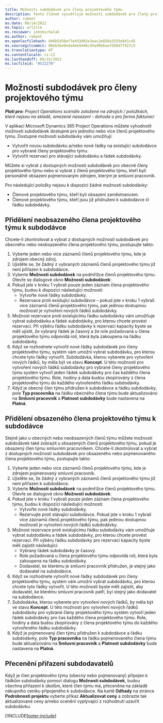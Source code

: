 ```yaml
---
title: Možnosti subdodávek pro členy projektového týmu
description: Tento článek vysvětluje možnosti subdodávek pro členy projektového týmu v Microsoft Dynamics 365 Project Operations.
author: rumant
ms.date: 09/14/2022
ms.topic: article
ms.reviewer: johnmichalak
ms.author: rumant
ms.openlocfilehash: 046b5d38ef7e433d02e3eac2e858a3333e941c45
ms.sourcegitcommit: 08eb3be9eda44e9446c43ed9b6aefd58d77927c5
ms.translationtype: HT
ms.contentlocale: cs-CZ
ms.lasthandoff: 09/15/2022
ms.locfileid: "9522270"
---
```

# <a name="subcontracting-options-for-project-team-members"></a>Možnosti subdodávek pro členy projektového týmu

_**Platí pro:** Project Operations scénáře založené na zdrojích / položkách, které nejsou na skladě, omezené nasazení - dohoda o pro forma fakturaci_

V aplikaci Microsoft Dynamics 365 Project Operations můžete vyhodnotit možnosti subdodávek dostupné pro jednoho nebo více členů projektového týmu. Dostupné možnosti subdodávky vám umožňují:

- Vytvořit novou subdodávku a/nebo nové řádky na existující subdodávce pro vybrané členy projektového týmu. 
- Vytvořit rezervaci pro stávající subdodávku a řádek subdodávky. 

Můžete si vybrat z dostupných možností subdodávek pro obecné členy projektového týmu nebo si vybrat z členů projektového týmu, kteří byli personálně obsazeni pojmenovaným zdrojem, kterým je smluvní pracovník. 

Pro následující položky nejsou k dispozici žádné možnosti subdodávky:

- Členové projektového týmu, kteří byli obsazeni zaměstnancem. 
- Členové projektového týmu, kteří jsou již přidruženi k subdodávce či řádku subdodávky. 

## <a name="subcontracting-an-unstaffed-project-team-member"></a>Přidělení neobsazeného člena projektového týmu k subdodávce

Chcete-li zkontrolovat a vybrat z dostupných možností subdodávek pro obecného nebo neobsazeného člena projektového týmu, postupujte takto:

1. Vyberte jeden nebo více záznamů členů projektového týmu, kde je zdrojem obecný zdroj.
2. Ujistěte se, že žádný z vybraných záznamů členů projektového týmu již není přiřazen k subdodávce. 
3. Vyberte **Možnosti subdodávek** na podmřížce členů projektového týmu. Otevře se dialogové okno **Možnosti subdodávek**: 
4. Pokud jste v kroku 1 vybrali pouze jeden záznam člena projektového týmu, budou k dispozici následující možnosti:
    - Vytvořte nové řádky subdodávky. 
    - Rezervace proti existující subdodávce – pokud jste v kroku 1 vybrali více záznamů členů projektového týmu, pak jedinou dostupnou možností je vytvoření nových řádků subdodávky.
5. Možnost rezervace proti existujícímu řádku subdodávky vám umožňuje vybrat subdodávku a řádek subdodávky, pro kterou chcete provést rezervaci. Při výběru řádku subdodávky k rezervaci kapacity byste se měli ujistit, že vybraný řádek je časový a že role požadovaná u člena projektového týmu odpovídá roli, která byla zakoupena na řádku subdodávky.
6. Když se rozhodnete vytvořit nové řádky subdodávek pro členy projektového týmu, systém vám umožní vybrat subdodávku, pro kterou chcete tyto řádky vytvořit. Subdodávka, kterou vyberete pro vytvoření nových řádků, by měla být ve stavu **Koncept**. U této možnosti pro vytvoření nových řádků subdodávky pro vybrané členy projektového týmu systém vytvoří jeden řádek subdodávky pro čas každého člena projektového týmu. Role, hodiny a data budou zkopírovány z člena projektového týmu do každého vytvořeného řádku subdodávky. 
7. Když je obecný člen týmu přidružen k subdodávce a řádku subdodávky, pole **Typ pracovníka** na řádku obecného člena týmu bude aktualizováno na **Smluvní pracovník** a **Platnost subdodávky** bude nastavena na **Platná**.

## <a name="subcontracting-a-staffed-project-team-member"></a>Přidělení obsazeného člena projektového týmu k subdodávce

Stejně jako u obecných nebo neobsazených členů týmu můžete možnosti subdodávek také zobrazit u obsazených členů projektového týmu, pokud je obsazený člen týmu smluvním pracovníkem. Chcete-li zkontrolovat a vybrat z dostupných možností subdodávek pro obsazeného nebo pojmenovaného člena projektového týmu, postupujte takto:

1. Vyberte jeden nebo více záznamů členů projektového týmu, kde je zdrojem pojmenovaný smluvní pracovník.
2. Ujistěte se, že žádný z vybraných záznamů členů projektového týmu již není přiřazen k subdodávce. 
3. Vyberte **Možnosti subdodávek** na podmřížce členů projektového týmu. Otevře se dialogové okno **Možnosti subdodávek**: 
4. Pokud jste v kroku 1 vybrali pouze jeden záznam člena projektového týmu, budou k dispozici následující možnosti:
      - Vytvořte nové řádky subdodávky.
      - Rezervujte proti stávající subdodávce.
  Pokud jste v kroku 1 vybrali více záznamů členů projektového týmu, pak jedinou dostupnou možností je vytvoření nových řádků subdodávky.
5. Možnost rezervace proti existujícímu řádku subdodávky vám umožňuje vybrat subdodávku a řádek subdodávky, pro kterou chcete provést rezervaci. Při výběru řádku subdodávky pro rezervaci kapacity byste měli zajistit následující:
      - Vybraný řádek subdodávky je časový. 
      - Role požadovaná u člena projektového týmu odpovídá roli, která byla zakoupena na řádku subdodávky. 
      - Dodavatel, ke kterému je smluvní pracovník přidružen, je stejný jako dodavatel na subdodávce.
6. Když se rozhodnete vytvořit nové řádky subdodávek pro členy projektového týmu, systém vám umožní vybrat subdodávku, pro kterou chcete tyto řádky vytvořit. U této možnosti byste měli zajistit, aby dodavatel, ke kterému smluvní pracovník patří, byl stejný jako dodavatel na subdodávce. 
7. Subdodávka, kterou vyberete pro vytvoření nových řádků, by měla být ve stavu **Koncept**. U této možnosti pro vytvoření nových řádků subdodávky pro vybrané členy projektového týmu systém vytvoří jeden řádek subdodávky pro čas každého člena projektového týmu. Role, hodiny a data budou zkopírovány z člena projektového týmu do každého vytvořeného řádku subdodávky.  
8. Když je pojmenovaný člen týmu přidružen k subdodávce a řádku subdodávky, pole **Typ pracovníka** na řádku pojmenovaného člena týmu bude aktualizováno na **Smluvní pracovník** a **Platnost subdodávky** bude nastavena na **Platná**.

## <a name="re-costing-subcontractor-assignments"></a>Přecenění přiřazení subdodavatelů

Když je člen projektového týmu (obecný nebo pojmenovaný) připojen k řádkům subdodávky pomocí dialogu **Možnosti subdodávek**, budou všechna přiřazení k úkolům, které člen týmu má, přeceněna na základě nákupního ceníku připojeného k subdodávce. Na kartě **Odhady** na stránce **Podrobnosti projektu** vyberte příkaz **Aktualizovat ceny** a zobrazte tak aktualizované ceny a/nebo ocenění vyplývající z rozhodnutí uzavřít subdodávku.

[!INCLUDE[footer-include](../../includes/footer-banner.md)]
